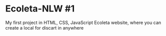 # Ecoleta-NLW #1
My first project in HTML, CSS, JavaScript
Ecoleta website, where you can create a local for discart in anywhere
